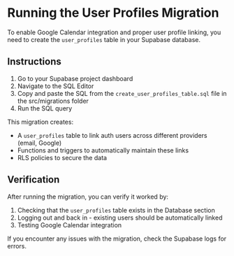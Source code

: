 
# Running the User Profiles Migration

To enable Google Calendar integration and proper user profile linking, you need to create the `user_profiles` table in your Supabase database.

## Instructions

1. Go to your Supabase project dashboard
2. Navigate to the SQL Editor
3. Copy and paste the SQL from the `create_user_profiles_table.sql` file in the src/migrations folder
4. Run the SQL query

This migration creates:
- A `user_profiles` table to link auth users across different providers (email, Google)
- Functions and triggers to automatically maintain these links
- RLS policies to secure the data

## Verification

After running the migration, you can verify it worked by:

1. Checking that the `user_profiles` table exists in the Database section
2. Logging out and back in - existing users should be automatically linked
3. Testing Google Calendar integration

If you encounter any issues with the migration, check the Supabase logs for errors.

